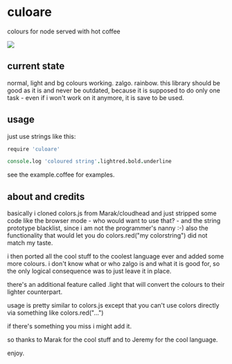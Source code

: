 culoare
=======

colours for node served with hot coffee

<img src="http://i.imgur.com/EW6Jv.gif" />

current state
-------------

normal, light and bg colours working. zalgo. rainbow. this library should be
good as it is and never be outdated, because it is supposed to do only one
task - even if i won't work on it anymore, it is save to be used.

usage
-----

just use strings like this:

```coffee
require 'culoare'

console.log 'coloured string'.lightred.bold.underline
```

see the example.coffee for examples.

about and credits
-----------------

basically i cloned colors.js from Marak/cloudhead and just stripped some code
like the browser mode - who would want to use that? - and the string prototype
blacklist, since i am not the programmer's nanny :-) also the functionality
that would let you do colors.red("my colorstring") did not match my taste.

i then ported all the cool stuff to the coolest language ever and added some 
more colours. i don't know what or who zalgo is and what it is good for, so the
only logical consequence was to just leave it in place.

there's an additional feature called .light that will convert the colours to
their lighter counterpart.

usage is pretty similar to colors.js except that you can't use colors directly
via something like colors.red("...")

if there's something you miss i might add it.

so thanks to Marak for the cool stuff and to Jeremy for the cool language.

enjoy.
